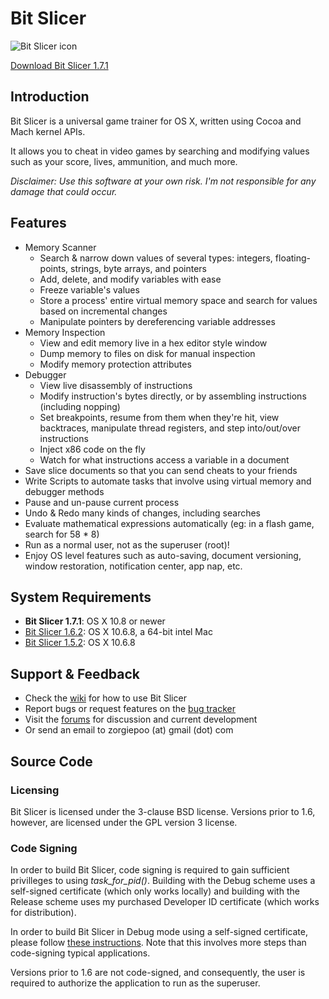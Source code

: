 # Bit Slicer
![Bit Slicer icon](https://dl.dropbox.com/u/10108199/bit_slicer/web_icon.png)

[Download Bit Slicer 1.7.1](https://bitbucket.org/zorgiepoo/bit-slicer/downloads/Bit%20Slicer%201.7.1.zip)

## Introduction
Bit Slicer is a universal game trainer for OS X, written using Cocoa and Mach kernel APIs.

It allows you to cheat in video games by searching and modifying values such as your score, lives, ammunition, and much more.

*Disclaimer: Use this software at your own risk. I'm not responsible for any damage that could occur.*

## Features
* Memory Scanner
	* Search & narrow down values of several types: integers, floating-points, strings, byte arrays, and pointers
	* Add, delete, and modify variables with ease
	* Freeze variable's values
	* Store a process' entire virtual memory space and search for values based on incremental changes
	* Manipulate pointers by dereferencing variable addresses
* Memory Inspection
	* View and edit memory live in a hex editor style window
	* Dump memory to files on disk for manual inspection
	* Modify memory protection attributes
* Debugger
	* View live disassembly of instructions
	* Modify instruction's bytes directly, or by assembling instructions (including nopping)
	* Set breakpoints, resume from them when they're hit, view backtraces, manipulate thread registers, and step into/out/over instructions
	* Inject x86 code on the fly
	* Watch for what instructions access a variable in a document
* Save slice documents so that you can send cheats to your friends
* Write Scripts to automate tasks that involve using virtual memory and debugger methods
* Pause and un-pause current process
* Undo & Redo many kinds of changes, including searches
* Evaluate mathematical expressions automatically (eg: in a flash game, search for 58 * 8)
* Run as a normal user, not as the superuser (root)!
* Enjoy OS level features such as auto-saving, document versioning, window restoration, notification center, app nap, etc.


## System Requirements
* **Bit Slicer 1.7.1**: OS X 10.8 or newer
* [Bit Slicer 1.6.2](https://bitbucket.org/zorgiepoo/bit-slicer/downloads/Bit%20Slicer%201.6.2.zip): OS X 10.6.8, a 64-bit intel Mac
* [Bit Slicer 1.5.2](https://bitbucket.org/zorgiepoo/bit-slicer/downloads/Bit%20Slicer%201.5.2.zip): OS X 10.6.8

## Support & Feedback
* Check the [wiki](https://github.com/zorgiepoo/Bit-Slicer/wiki/) for how to use Bit Slicer
* Report bugs or request features on the [bug tracker](https://github.com/zorgiepoo/Bit-Slicer/issues)
* Visit the [forums](http://portingteam.com/forum/157-bit-slicer/) for discussion and current development
* Or send an email to zorgiepoo (at) gmail (dot) com

## Source Code
### Licensing
Bit Slicer is licensed under the 3-clause BSD license. Versions prior to 1.6, however, are licensed under the GPL version 3 license.

### Code Signing
In order to build Bit Slicer, code signing is required to gain sufficient privilleges to using *task_for_pid()*. Building with the Debug scheme uses a self-signed certificate (which only works locally) and building with the Release scheme uses my purchased Developer ID certificate (which works for distribution).

In order to build Bit Slicer in Debug mode using a self-signed certificate, please follow [these instructions](https://bitbucket.org/zorgiepoo/bit-slicer/wiki/Code%20Signing). Note that this involves more steps than code-signing typical applications.

Versions prior to 1.6 are not code-signed, and consequently, the user is required to authorize the application to run as the superuser.